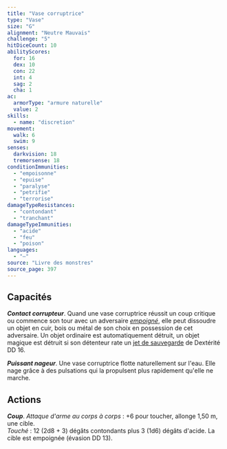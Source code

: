 ```yaml
---
title: "Vase corruptrice"
type: "Vase"
size: "G"
alignment: "Neutre Mauvais"
challenge: "5"
hitDiceCount: 10
abilityScores:
  for: 16
  dex: 10
  con: 22
  int: 4
  sag: 2
  cha: 1
ac: 
  armorType: "armure naturelle"
  value: 2
skills: 
  - name: "discretion"
movement: 
  walk: 6
  swim: 9
senses: 
  darkvision: 18
  tremorsense: 18
conditionImmunities: 
  - "empoisonne"
  - "epuise"
  - "paralyse"
  - "petrifie"
  - "terrorise"
damageTypeResistances: 
  - "contondant"
  - "tranchant"
damageTypeImmunities: 
  - "acide"
  - "feu"
  - "poison"
languages: 
  - "—"
source: "Livre des monstres"
source_page: 397
---
```

## Capacités
_**Contact corrupteur**_. Quand une vase corruptrice réussit un coup critique ou commence son tour avec un adversaire [_empoigné_](/gerer-la-sante-du-personnage/#empoigne), elle peut dissoudre un objet en cuir, bois ou métal de son choix en possession de cet adversaire. Un objet ordinaire est automatiquement détruit, un objet magique est détruit si son détenteur rate un [jet de sauvegarde](/utiliser-les-caracteristiques/#jets-de-sauvegarde) de Dextérité DD 16.

_**Puissant nageur**_. Une vase corruptrice flotte naturellement sur l'eau. Elle nage grâce à des pulsations qui la propulsent plus rapidement qu'elle ne marche.

## Actions
_**Coup**_. _Attaque d'arme au corps à corps_ : +6 pour toucher, allonge 1,50 m, une cible.  
_Touché_ : 12 (2d8 + 3) dégâts contondants plus 3 (1d6) dégâts d'acide. La cible est empoignée (évasion DD 13).
